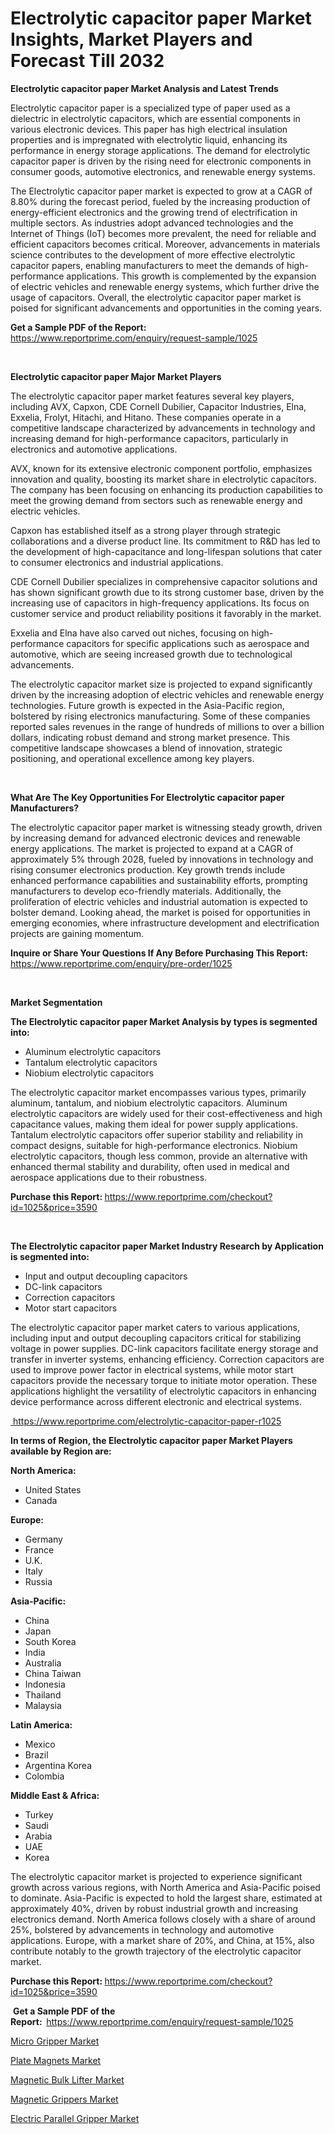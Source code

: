 <p><h1>Electrolytic capacitor paper Market Insights, Market Players and Forecast Till 2032</h1></p><p><strong>Electrolytic capacitor paper Market Analysis and Latest Trends</strong></p>
<p><p>Electrolytic capacitor paper is a specialized type of paper used as a dielectric in electrolytic capacitors, which are essential components in various electronic devices. This paper has high electrical insulation properties and is impregnated with electrolytic liquid, enhancing its performance in energy storage applications. The demand for electrolytic capacitor paper is driven by the rising need for electronic components in consumer goods, automotive electronics, and renewable energy systems.</p><p>The Electrolytic capacitor paper market is expected to grow at a CAGR of 8.80% during the forecast period, fueled by the increasing production of energy-efficient electronics and the growing trend of electrification in multiple sectors. As industries adopt advanced technologies and the Internet of Things (IoT) becomes more prevalent, the need for reliable and efficient capacitors becomes critical. Moreover, advancements in materials science contributes to the development of more effective electrolytic capacitor papers, enabling manufacturers to meet the demands of high-performance applications. This growth is complemented by the expansion of electric vehicles and renewable energy systems, which further drive the usage of capacitors. Overall, the electrolytic capacitor paper market is poised for significant advancements and opportunities in the coming years.</p></p>
<p><strong>Get a Sample PDF of the Report:&nbsp;</strong> <a href="https://www.reportprime.com/enquiry/request-sample/1025?utm_campaign=2840&utm_medium=2&utm_source=Github&utm_content=ia&utm_term=18032025&utm_id=electrolytic-capacitor-paper">https://www.reportprime.com/enquiry/request-sample/1025</a></p>
<p>&nbsp;</p>
<p><strong>Electrolytic capacitor paper Major Market Players</strong></p>
<p><p>The electrolytic capacitor paper market features several key players, including AVX, Capxon, CDE Cornell Dubilier, Capacitor Industries, Elna, Exxelia, Frolyt, Hitachi, and Hitano. These companies operate in a competitive landscape characterized by advancements in technology and increasing demand for high-performance capacitors, particularly in electronics and automotive applications.</p><p>AVX, known for its extensive electronic component portfolio, emphasizes innovation and quality, boosting its market share in electrolytic capacitors. The company has been focusing on enhancing its production capabilities to meet the growing demand from sectors such as renewable energy and electric vehicles. </p><p>Capxon has established itself as a strong player through strategic collaborations and a diverse product line. Its commitment to R&D has led to the development of high-capacitance and long-lifespan solutions that cater to consumer electronics and industrial applications. </p><p>CDE Cornell Dubilier specializes in comprehensive capacitor solutions and has shown significant growth due to its strong customer base, driven by the increasing use of capacitors in high-frequency applications. Its focus on customer service and product reliability positions it favorably in the market.</p><p>Exxelia and Elna have also carved out niches, focusing on high-performance capacitors for specific applications such as aerospace and automotive, which are seeing increased growth due to technological advancements.</p><p>The electrolytic capacitor market size is projected to expand significantly driven by the increasing adoption of electric vehicles and renewable energy technologies. Future growth is expected in the Asia-Pacific region, bolstered by rising electronics manufacturing. Some of these companies reported sales revenues in the range of hundreds of millions to over a billion dollars, indicating robust demand and strong market presence. This competitive landscape showcases a blend of innovation, strategic positioning, and operational excellence among key players.</p></p>
<p>&nbsp;</p>
<p><strong>What Are The Key Opportunities For Electrolytic capacitor paper Manufacturers?</strong></p>
<p><p>The electrolytic capacitor paper market is witnessing steady growth, driven by increasing demand for advanced electronic devices and renewable energy applications. The market is projected to expand at a CAGR of approximately 5% through 2028, fueled by innovations in technology and rising consumer electronics production. Key growth trends include enhanced performance capabilities and sustainability efforts, prompting manufacturers to develop eco-friendly materials. Additionally, the proliferation of electric vehicles and industrial automation is expected to bolster demand. Looking ahead, the market is poised for opportunities in emerging economies, where infrastructure development and electrification projects are gaining momentum.</p></p>
<p><strong>Inquire or Share Your Questions If Any Before Purchasing This Report:</strong> <a href="https://www.reportprime.com/enquiry/pre-order/1025?utm_campaign=2840&utm_medium=2&utm_source=Github&utm_content=ia&utm_term=18032025&utm_id=electrolytic-capacitor-paper">https://www.reportprime.com/enquiry/pre-order/1025</a></p>
<p>&nbsp;</p>
<p><strong>Market Segmentation</strong></p>
<p><strong>The Electrolytic capacitor paper Market Analysis by types is segmented into:</strong></p>
<p><ul><li>Aluminum electrolytic capacitors</li><li>Tantalum electrolytic capacitors</li><li>Niobium electrolytic capacitors</li></ul></p>
<p><p>The electrolytic capacitor market encompasses various types, primarily aluminum, tantalum, and niobium electrolytic capacitors. Aluminum electrolytic capacitors are widely used for their cost-effectiveness and high capacitance values, making them ideal for power supply applications. Tantalum electrolytic capacitors offer superior stability and reliability in compact designs, suitable for high-performance electronics. Niobium electrolytic capacitors, though less common, provide an alternative with enhanced thermal stability and durability, often used in medical and aerospace applications due to their robustness.</p></p>
<p><strong>Purchase this Report:&nbsp;</strong><a href="https://www.reportprime.com/checkout?id=1025&price=3590&utm_campaign=2840&utm_medium=2&utm_source=Github&utm_content=ia&utm_term=18032025&utm_id=electrolytic-capacitor-paper">https://www.reportprime.com/checkout?id=1025&price=3590</a></p>
<p>&nbsp;</p>
<p><strong>The Electrolytic capacitor paper Market Industry Research by Application is segmented into:</strong></p>
<p><ul><li>Input and output decoupling capacitors</li><li>DC-link capacitors</li><li>Correction capacitors</li><li>Motor start capacitors</li></ul></p>
<p><p>The electrolytic capacitor paper market caters to various applications, including input and output decoupling capacitors critical for stabilizing voltage in power supplies. DC-link capacitors facilitate energy storage and transfer in inverter systems, enhancing efficiency. Correction capacitors are used to improve power factor in electrical systems, while motor start capacitors provide the necessary torque to initiate motor operation. These applications highlight the versatility of electrolytic capacitors in enhancing device performance across different electronic and electrical systems.</p></p>
<p><a href="https://www.reportprime.com/electrolytic-capacitor-paper-r1025?utm_campaign=2840&utm_medium=2&utm_source=Github&utm_content=ia&utm_term=18032025&utm_id=electrolytic-capacitor-paper">&nbsp;https://www.reportprime.com/electrolytic-capacitor-paper-r1025</a></p>
<p><strong>In terms of Region, the Electrolytic capacitor paper Market Players available by Region are:</strong></p>
<p>
    <p> <strong> North America: </strong>
        <ul>
            <li>United States</li>
            <li>Canada</li>
        </ul>
        </p> 
    <p> <strong> Europe: </strong>
        <ul>
            <li>Germany</li>
            <li>France</li>
            <li>U.K.</li>
            <li>Italy</li>
            <li>Russia</li>
        </ul>
        </p> 
    <p> <strong> Asia-Pacific: </strong>
        <ul>
            <li>China</li>
            <li>Japan</li>
            <li>South Korea</li>
            <li>India</li>
            <li>Australia</li>
            <li>China Taiwan</li>
            <li>Indonesia</li>
            <li>Thailand</li>
            <li>Malaysia</li>
        </ul>
        </p> 
    <p> <strong> Latin America: </strong>
        <ul>
            <li>Mexico</li>
            <li>Brazil</li>
            <li>Argentina Korea</li>
            <li>Colombia</li>
        </ul>
        </p> 
    <p> <strong> Middle East & Africa: </strong>
        <ul>
            <li>Turkey</li>
            <li>Saudi</li>
            <li>Arabia</li>
            <li>UAE</li>
            <li>Korea</li>
        </ul>
    </p>
    </p>
<p><p>The electrolytic capacitor market is projected to experience significant growth across various regions, with North America and Asia-Pacific poised to dominate. Asia-Pacific is expected to hold the largest share, estimated at approximately 40%, driven by robust industrial growth and increasing electronics demand. North America follows closely with a share of around 25%, bolstered by advancements in technology and automotive applications. Europe, with a market share of 20%, and China, at 15%, also contribute notably to the growth trajectory of the electrolytic capacitor market.</p></p>
<p><strong>Purchase this Report: </strong><a href="https://www.reportprime.com/checkout?id=1025&price=3590&utm_campaign=2840&utm_medium=2&utm_source=Github&utm_content=ia&utm_term=18032025&utm_id=electrolytic-capacitor-paper">https://www.reportprime.com/checkout?id=1025&price=3590</a></p>
<p>&nbsp;<strong>Get a Sample PDF of the Report:&nbsp;&nbsp;</strong><a href="https://www.reportprime.com/enquiry/request-sample/1025?utm_campaign=2840&utm_medium=2&utm_source=Github&utm_content=ia&utm_term=18032025&utm_id=electrolytic-capacitor-paper">https://www.reportprime.com/enquiry/request-sample/1025</a></p>
<p><strong></strong></p>
<p><p><a href="https://www.linkedin.com/pulse/analysis-forecast-growing-demand-micro-gripper-market-cagr-91-hbcqf?utm_campaign=2840&utm_medium=2&utm_source=Github&utm_content=ia&utm_term=18032025&utm_id=electrolytic-capacitor-paper">Micro Gripper Market</a></p><p><a href="https://www.linkedin.com/pulse/size-share-projected-growth-rate-plate-magnets-marketwith-iqg0f?utm_campaign=2840&utm_medium=2&utm_source=Github&utm_content=ia&utm_term=18032025&utm_id=electrolytic-capacitor-paper">Plate Magnets Market</a></p><p><a href="https://www.linkedin.com/pulse/magnetic-bulk-lifter-market-innovations-trends-comprehensive-pjnnf?utm_campaign=2840&utm_medium=2&utm_source=Github&utm_content=ia&utm_term=18032025&utm_id=electrolytic-capacitor-paper">Magnetic Bulk Lifter Market</a></p><p><a href="https://www.linkedin.com/pulse/magnetic-grippers-market-indicators-size-regional-breakdown-eo19f?utm_campaign=2840&utm_medium=2&utm_source=Github&utm_content=ia&utm_term=18032025&utm_id=electrolytic-capacitor-paper">Magnetic Grippers Market</a></p><p><a href="https://www.linkedin.com/pulse/anticipated-cagr-61-electric-parallel-gripper-market-analysis-report-delxf?utm_campaign=2840&utm_medium=2&utm_source=Github&utm_content=ia&utm_term=18032025&utm_id=electrolytic-capacitor-paper">Electric Parallel Gripper Market</a></p></p>